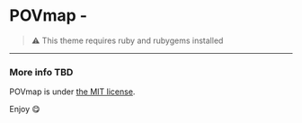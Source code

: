 # POVmap - 

> :warning:
  This theme requires ruby and rubygems installed

---

### More info TBD


POVmap is under [the MIT license](/LICENSE).


Enjoy :yum: